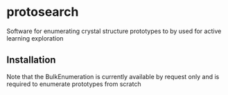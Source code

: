 # protosearch
Software for enumerating crystal structure prototypes to by used for active learning exploration

## Installation
Note that the BulkEnumeration is currently available by request only and is required to enumerate prototypes from scratch